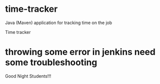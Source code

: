 # time-tracker
Java (Maven) application for tracking time on the job

Time tracker
# throwing some error in jenkins need some troubleshooting
Good Night Students!!!
